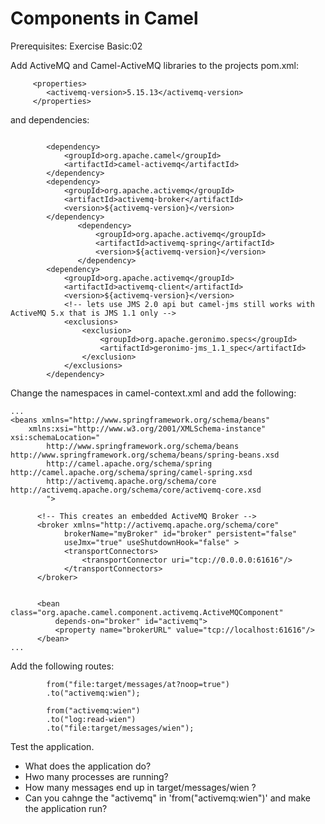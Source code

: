 Components in Camel
===================

Prerequisites: Exercise Basic:02

Add ActiveMQ and Camel-ActiveMQ libraries to the projects pom.xml:

```
     <properties>
        <activemq-version>5.15.13</activemq-version>
     </properties>
```
and dependencies:
```
 
        <dependency>
            <groupId>org.apache.camel</groupId>
            <artifactId>camel-activemq</artifactId>
        </dependency>
        <dependency>
            <groupId>org.apache.activemq</groupId>
            <artifactId>activemq-broker</artifactId>
            <version>${activemq-version}</version>
        </dependency>
               <dependency>
                   <groupId>org.apache.activemq</groupId>
                   <artifactId>activemq-spring</artifactId>
                   <version>${activemq-version}</version>
               </dependency>
        <dependency>
            <groupId>org.apache.activemq</groupId>
            <artifactId>activemq-client</artifactId>
            <version>${activemq-version}</version>
            <!-- lets use JMS 2.0 api but camel-jms still works with ActiveMQ 5.x that is JMS 1.1 only -->
            <exclusions>
                <exclusion>
                    <groupId>org.apache.geronimo.specs</groupId>
                    <artifactId>geronimo-jms_1.1_spec</artifactId>
                </exclusion>
            </exclusions>
        </dependency>
```

Change the namespaces in camel-context.xml and add the following:

```
...
<beans xmlns="http://www.springframework.org/schema/beans"
    xmlns:xsi="http://www.w3.org/2001/XMLSchema-instance" xsi:schemaLocation="
        http://www.springframework.org/schema/beans http://www.springframework.org/schema/beans/spring-beans.xsd
        http://camel.apache.org/schema/spring http://camel.apache.org/schema/spring/camel-spring.xsd
        http://activemq.apache.org/schema/core http://activemq.apache.org/schema/core/activemq-core.xsd
        ">
        
	  <!-- This creates an embedded ActiveMQ Broker -->
	  <broker xmlns="http://activemq.apache.org/schema/core"
		    brokerName="myBroker" id="broker" persistent="false"
		    useJmx="true" useShutdownHook="false" >
		    <transportConnectors>
		        <transportConnector uri="tcp://0.0.0.0:61616"/>
		    </transportConnectors>
	  </broker>
	  
	  
	  <bean class="org.apache.camel.component.activemq.ActiveMQComponent"
	      depends-on="broker" id="activemq">
	      <property name="brokerURL" value="tcp://localhost:61616"/>
	  </bean>
...
```

Add the following routes:

```
        from("file:target/messages/at?noop=true")
        .to("activemq:wien");       
 
        from("activemq:wien")
        .to("log:read-wien")
        .to("file:target/messages/wien");       

```

Test the application.
   * What does the application do?
   * Hwo many processes are running?
   * How many messages end up in target/messages/wien ?
   * Can you cahnge the "activemq" in 'from("activemq:wien")' and make the application run?



